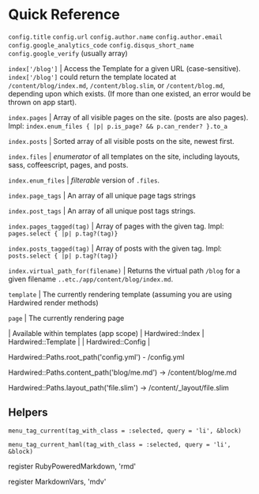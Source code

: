 # Quick Reference




`config.title`
`config.url`
`config.author.name`
`config.author.email`
`config.google_analytics_code`
`config.disqus_short_name`
`config.google_verify` (usually array)



`index['/blog']` | Access the Template for a given URL (case-sensitive). `index['/blog']` could return the template located at `/content/blog/index.md`, `/content/blog.slim`, or `/content/blog.md`, depending upon which exists. (If more than one existed, an error would be thrown on app start).

`index.pages` | Array of all visible pages on the site. (posts are also pages). Impl:  `index.enum_files { |p| p.is_page? && p.can_render? }.to_a`

`index.posts` | Sorted array of all visible posts on the site, newest first.

`index.files` | *enumerator* of all templates on the site, including layouts, sass, coffeescript, pages, and posts.

`index.enum_files` | *filterable* version of `.files`. 

`index.page_tags` | An array of all unique page tags strings

`index.post_tags` | An array of all unique post tags strings.

`index.pages_tagged(tag)` | Array of pages with the given tag. Impl: `pages.select { |p| p.tag?(tag)}`

`index.posts_tagged(tag)` | Array of posts with the given tag. Impl: `posts.select { |p| p.tag?(tag)}`

`index.virtual_path_for(filename)` | Returns the virtual path `/blog` for a given filename `..etc./app/content/blog/index.md`. 

`template` | The currently rendering template (assuming you are using Hardwired render methods)

`page` | The currently rendering page





| Available within templates (app scope) | Hardwired::Index | Hardwired::Template | | Hardwired::Config
|  


Hardwired::Paths.root_path('config.yml') - /config.yml

Hardwired::Paths.content_path('blog/me.md') -> /content/blog/me.md

Hardwired::Paths.layout_path('file.slim') -> /content/_layout/file.slim


## Helpers


`menu_tag_current(tag_with_class = :selected, query = 'li', &block)`

`menu_tag_current_haml(tag_with_class = :selected, query = 'li', &block)`



  register RubyPoweredMarkdown, 'rmd'
  
  register MarkdownVars, 'mdv'
